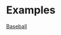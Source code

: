 Examples
========

<a href="http://htmlpreview.github.io/?http://raw.github.com/iojohnso/CoderDojo-web-development/master/Examples/Baseball/index.html" target="_blank">
  Baseball
</a>
